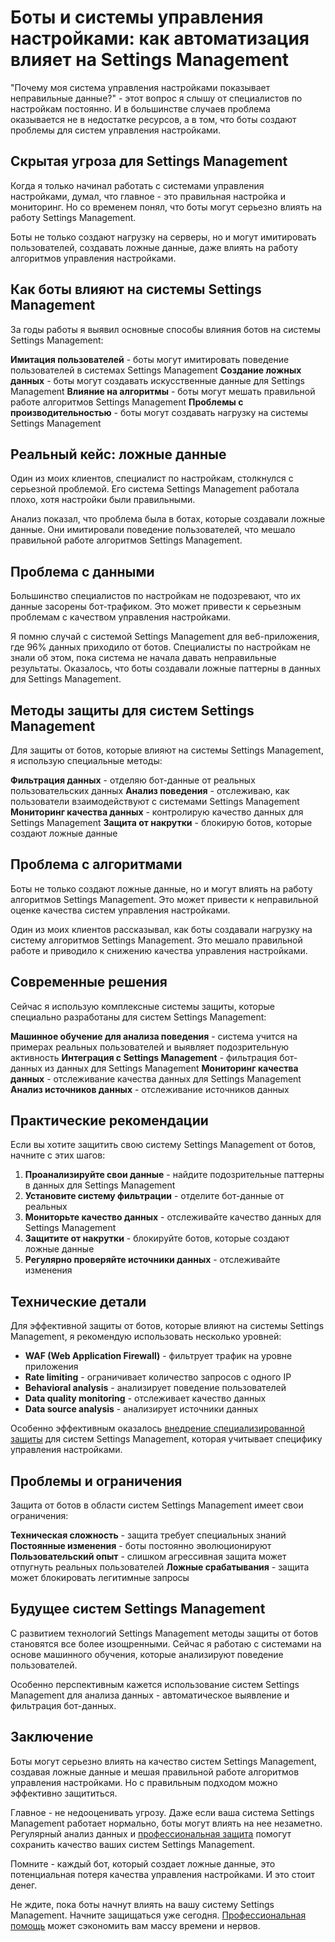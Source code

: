 # Боты и системы управления настройками: как автоматизация влияет на Settings Management

"Почему моя система управления настройками показывает неправильные данные?" - этот вопрос я слышу от специалистов по настройкам постоянно. И в большинстве случаев проблема оказывается не в недостатке ресурсов, а в том, что боты создают проблемы для систем управления настройками.

## Скрытая угроза для Settings Management

Когда я только начинал работать с системами управления настройками, думал, что главное - это правильная настройка и мониторинг. Но со временем понял, что боты могут серьезно влиять на работу Settings Management.

Боты не только создают нагрузку на серверы, но и могут имитировать пользователей, создавать ложные данные, даже влиять на работу алгоритмов управления настройками.

## Как боты влияют на системы Settings Management

За годы работы я выявил основные способы влияния ботов на системы Settings Management:

**Имитация пользователей** - боты могут имитировать поведение пользователей в системах Settings Management
**Создание ложных данных** - боты могут создавать искусственные данные для Settings Management
**Влияние на алгоритмы** - боты могут мешать правильной работе алгоритмов Settings Management
**Проблемы с производительностью** - боты могут создавать нагрузку на системы Settings Management

## Реальный кейс: ложные данные

Один из моих клиентов, специалист по настройкам, столкнулся с серьезной проблемой. Его система Settings Management работала плохо, хотя настройки были правильными.

Анализ показал, что проблема была в ботах, которые создавали ложные данные. Они имитировали поведение пользователей, что мешало правильной работе алгоритмов Settings Management.

## Проблема с данными

Большинство специалистов по настройкам не подозревают, что их данные засорены бот-трафиком. Это может привести к серьезным проблемам с качеством управления настройками.

Я помню случай с системой Settings Management для веб-приложения, где 96% данных приходило от ботов. Специалисты по настройкам не знали об этом, пока система не начала давать неправильные результаты. Оказалось, что боты создавали ложные паттерны в данных для Settings Management.

## Методы защиты для систем Settings Management

Для защиты от ботов, которые влияют на системы Settings Management, я использую специальные методы:

**Фильтрация данных** - отделяю бот-данные от реальных пользовательских данных
**Анализ поведения** - отслеживаю, как пользователи взаимодействуют с системами Settings Management
**Мониторинг качества данных** - контролирую качество данных для Settings Management
**Защита от накрутки** - блокирую ботов, которые создают ложные данные

## Проблема с алгоритмами

Боты не только создают ложные данные, но и могут влиять на работу алгоритмов Settings Management. Это может привести к неправильной оценке качества систем управления настройками.

Один из моих клиентов рассказывал, как боты создавали нагрузку на систему алгоритмов Settings Management. Это мешало правильной работе и приводило к снижению качества управления настройками.

## Современные решения

Сейчас я использую комплексные системы защиты, которые специально разработаны для систем Settings Management:

**Машинное обучение для анализа поведения** - система учится на примерах реальных пользователей и выявляет подозрительную активность
**Интеграция с Settings Management** - фильтрация бот-данных из данных для Settings Management
**Мониторинг качества данных** - отслеживание качества данных для Settings Management
**Анализ источников данных** - отслеживание источников данных

## Практические рекомендации

Если вы хотите защитить свою систему Settings Management от ботов, начните с этих шагов:

1. **Проанализируйте свои данные** - найдите подозрительные паттерны в данных для Settings Management
2. **Установите систему фильтрации** - отделите бот-данные от реальных
3. **Мониторьте качество данных** - отслеживайте качество данных для Settings Management
4. **Защитите от накрутки** - блокируйте ботов, которые создают ложные данные
5. **Регулярно проверяйте источники данных** - отслеживайте изменения

## Технические детали

Для эффективной защиты от ботов, которые влияют на системы Settings Management, я рекомендую использовать несколько уровней:

- **WAF (Web Application Firewall)** - фильтрует трафик на уровне приложения
- **Rate limiting** - ограничивает количество запросов с одного IP
- **Behavioral analysis** - анализирует поведение пользователей
- **Data quality monitoring** - отслеживает качество данных
- **Data source analysis** - анализирует источники данных

Особенно эффективным оказалось [внедрение специализированной защиты](https://progaem.com/ustanovka-antibота-usluga-po-zashhite-ot-botов-vashih-sajtов-na-различных-cms-системах.html) для систем Settings Management, которая учитывает специфику управления настройками.

## Проблемы и ограничения

Защита от ботов в области систем Settings Management имеет свои ограничения:

**Техническая сложность** - защита требует специальных знаний
**Постоянные изменения** - боты постоянно эволюционируют
**Пользовательский опыт** - слишком агрессивная защита может отпугнуть реальных пользователей
**Ложные срабатывания** - защита может блокировать легитимные запросы

## Будущее систем Settings Management

С развитием технологий Settings Management методы защиты от ботов становятся все более изощренными. Сейчас я работаю с системами на основе машинного обучения, которые анализируют поведение пользователей.

Особенно перспективным кажется использование систем Settings Management для анализа данных - автоматическое выявление и фильтрация бот-данных.

## Заключение

Боты могут серьезно влиять на качество систем Settings Management, создавая ложные данные и мешая правильной работе алгоритмов управления настройками. Но с правильным подходом можно эффективно защититься.

Главное - не недооценивать угрозу. Даже если ваша система Settings Management работает нормально, боты могут влиять на нее незаметно. Регулярный анализ данных и [профессиональная защита](https://progaem.com/ustanovka-antibота-usluga-po-zashhite-ot-botов-vashih-sajtов-na-различных-cms-системах.html) помогут сохранить качество ваших систем Settings Management.

Помните - каждый бот, который создает ложные данные, это потенциальная потеря качества управления настройками. И это стоит денег.

Не ждите, пока боты начнут влиять на вашу систему Settings Management. Начните защищаться уже сегодня. [Профессиональная помощь](https://progaem.com/ustanovka-antibота-usluga-po-zashhite-ot-botов-vashih-sajtов-na-различных-cms-системах.html) может сэкономить вам массу времени и нервов.
